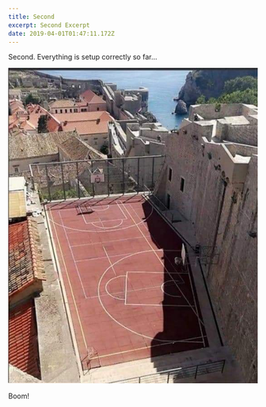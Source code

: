 ```yaml
---
title: Second
excerpt: Second Excerpt
date: 2019-04-01T01:47:11.172Z
---
```

Second. Everything is setup correctly so far...



![](/static/content/posts/images/55910138_2609794915728988_4842199116521930752_n.jpg)



Boom!
